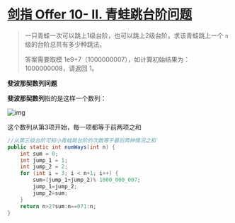 # [剑指 Offer 10- II. 青蛙跳台阶问题](https://leetcode-cn.com/problems/qing-wa-tiao-tai-jie-wen-ti-lcof/)

>一只青蛙一次可以跳上1级台阶，也可以跳上2级台阶。求该青蛙跳上一个 `n` 级的台阶总共有多少种跳法。
>
>答案需要取模 1e9+7（1000000007），如计算初始结果为：1000000008，请返回 1。

__斐波那契数列问题__

**斐波那契数列**指的是这样一个数列：

![img](https://bkimg.cdn.bcebos.com/formula/791a16929ce9804e0900f0f5bf495f7e.svg)

这个数列从第3项开始，每一项都等于前两项之和

```java
//从第三级台阶可知小青蛙跳台阶的次数等于最后两种情况之和
public static int numWays(int n) {
    int sum = 0;
    int jump_1 = 1;
    int jump_2 = 2;
    for (int i = 3; i < n+1; i++) {
        sum=(jump_1+jump_2)% 1000_000_007;
        jump_1=jump_2;
        jump_2=sum;
    }
    return n>2?sum:n==0?1:n;
}
```